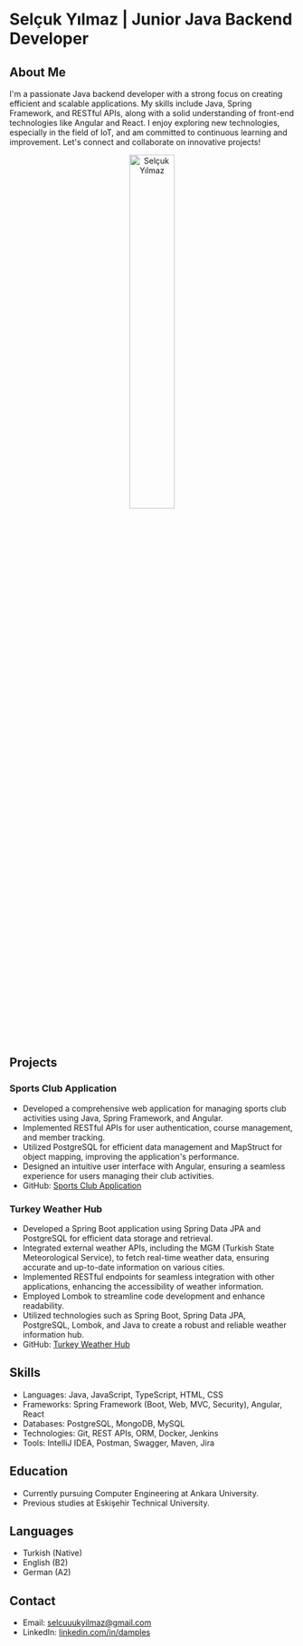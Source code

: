 # Selçuk Yılmaz | Junior Java Backend Developer

## About Me
I'm a passionate Java backend developer with a strong focus on creating efficient and scalable applications. My skills include Java, Spring Framework, and RESTful APIs, along with a solid understanding of front-end technologies like Angular and React. I enjoy exploring new technologies, especially in the field of IoT, and am committed to continuous learning and improvement. Let's connect and collaborate on innovative projects!

<p align="center">
  <img src="https://github-readme-stats.vercel.app/api/top-langs?username=Damples06&show_icons=true&theme=radical&locale=en&layout=compact" alt="Selçuk Yılmaz" width="40%" />
</p>

## Projects

### Sports Club Application
- Developed a comprehensive web application for managing sports club activities using Java, Spring Framework, and Angular.
- Implemented RESTful APIs for user authentication, course management, and member tracking.
- Utilized PostgreSQL for efficient data management and MapStruct for object mapping, improving the application's performance.
- Designed an intuitive user interface with Angular, ensuring a seamless experience for users managing their club activities.
- GitHub: [Sports Club Application](https://github.com/Damples06/sports-club-application)

### Turkey Weather Hub
- Developed a Spring Boot application using Spring Data JPA and PostgreSQL for efficient data storage and retrieval.
- Integrated external weather APIs, including the MGM (Turkish State Meteorological Service), to fetch real-time weather data, ensuring accurate and up-to-date information on various cities.
- Implemented RESTful endpoints for seamless integration with other applications, enhancing the accessibility of weather information.
- Employed Lombok to streamline code development and enhance readability.
- Utilized technologies such as Spring Boot, Spring Data JPA, PostgreSQL, Lombok, and Java to create a robust and reliable weather information hub.
- GitHub: [Turkey Weather Hub](https://github.com/Damples06/turkish-weather-hub-spring-boot)

## Skills

- Languages: Java, JavaScript, TypeScript, HTML, CSS
- Frameworks: Spring Framework (Boot, Web, MVC, Security), Angular, React
- Databases: PostgreSQL, MongoDB, MySQL
- Technologies: Git, REST APIs, ORM, Docker, Jenkins
- Tools: IntelliJ IDEA, Postman, Swagger, Maven, Jira
    
## Education
- Currently pursuing Computer Engineering at Ankara University.
- Previous studies at Eskişehir Technical University.

## Languages
- Turkish (Native)
- English (B2)
- German (A2)

## Contact
- Email: selcuuukyilmaz@gmail.com
- LinkedIn: [linkedin.com/in/damples](https://www.linkedin.com/in/damples)
